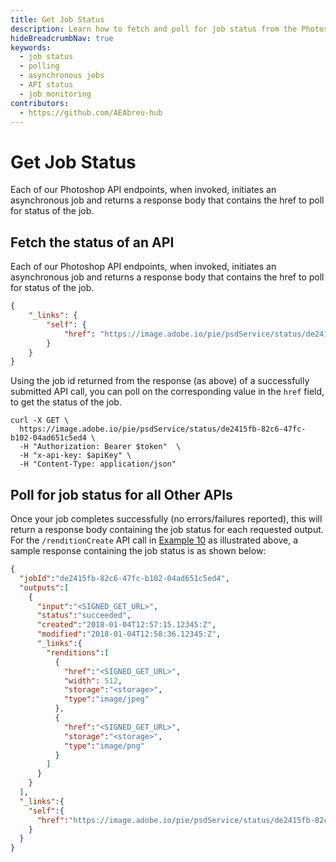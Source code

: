 ```yaml
---
title: Get Job Status
description: Learn how to fetch and poll for job status from the Photoshop API to monitor asynchronous operations
hideBreadcrumbNav: true
keywords:
  - job status
  - polling
  - asynchronous jobs
  - API status
  - job monitoring
contributors:
  - https://github.com/AEAbreu-hub
---
```


# Get Job Status

Each of our Photoshop API endpoints, when invoked, initiates an asynchronous job and returns a response body that contains the href to poll for status of the job.

## Fetch the status of an API

Each of our Photoshop API endpoints, when invoked, initiates an asynchronous job and returns a response body that contains the href to poll for status of the job.

```json
{
    "_links": {
        "self": {
            "href": "https://image.adobe.io/pie/psdService/status/de2415fb-82c6-47fc-b102-04ad651c5ed4"
        }
    }
}
```

Using the job id returned from the response (as above) of a successfully submitted API call, you can poll on the corresponding value in the `href` field, to get the status of the job.

```shell
curl -X GET \
  https://image.adobe.io/pie/psdService/status/de2415fb-82c6-47fc-b102-04ad651c5ed4 \
  -H "Authorization: Bearer $token"  \
  -H "x-api-key: $apiKey" \
  -H "Content-Type: application/json"
```

## Poll for job status for all Other APIs

Once your job completes successfully (no errors/failures reported), this will return a response body containing the job status for each requested output. For the `/renditionCreate` API call in [Example 10](/guides/code_sample/index.md#create-a-document-rendition) as illustrated above, a sample response containing the job status is as shown below:

```json
{
  "jobId":"de2415fb-82c6-47fc-b102-04ad651c5ed4",
  "outputs":[
    {
      "input":"<SIGNED_GET_URL>",
      "status":"succeeded",
      "created":"2018-01-04T12:57:15.12345:Z",
      "modified":"2018-01-04T12:58:36.12345:Z",
      "_links":{
        "renditions":[
          {
            "href":"<SIGNED_GET_URL>",         
            "width": 512,
            "storage":"<storage>",
            "type":"image/jpeg"   
          },
          {
            "href":"<SIGNED_GET_URL>",
            "storage":"<storage>",
            "type":"image/png"
          }
        ]
      }
    }
  ],
  "_links":{
    "self":{
      "href":"https://image.adobe.io/pie/psdService/status/de2415fb-82c6-47fc-b102-04ad651c5ed4"
    }
  }
}
```
